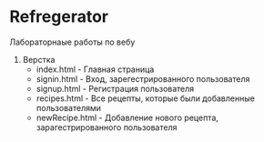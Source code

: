 # Refregerator

Лабораторнаые работы по вебу

1. Верстка
	- index.html - Главная страница
	- signin.html - Вход, зарегестрированного пользователя
	- signup.html - Регистрация пользователя
	- recipes.html - Все рецепты, которые были добавленные пользователями
	- newRecipe.html - Добавление нового рецепта, зарагестрированного пользователя
